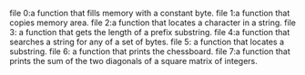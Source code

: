 file 0:a function that fills memory with a constant byte.
file 1:a function that copies memory area.
file 2:a function that locates a character in a string.
file 3: a function that gets the length of a prefix substring.
file 4:a function that searches a string for any of a set of bytes.
file 5: a function that locates a substring.
file 6: a function that prints the chessboard.
file 7:a function that prints the sum of the two diagonals of a square matrix of integers.
